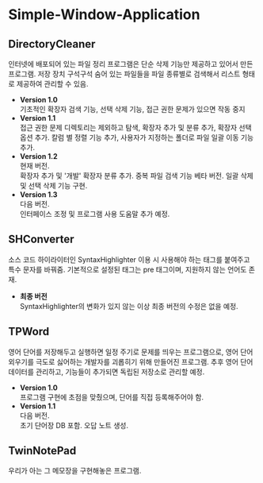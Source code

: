 # Simple-Window-Application  

DirectoryCleaner
-----------

인터넷에 배포되어 있는 파일 정리 프로그램은 단순 삭제 기능만 제공하고 있어서 만든 프로그램.
저장 장치 구석구석 숨어 있는 파일들을 파일 종류별로 검색해서 리스트 형태로 제공하여 관리할 수 있음.
- **Version 1.0**  
기초적인 확장자 검색 기능, 선택 삭제 기능, 접근 권한 문제가 있으면 작동 중지
- **Version 1.1**  
접근 권한 문제 디렉토리는 제외하고 탐색, 확장자 추가 및 분류 추가, 확장자 선택 옵션 추가.
칼럼 별 정렬 기능 추가, 사용자가 지정하는 폴더로 파일 일괄 이동 기능 추가.
- **Version 1.2**  
현재 버전.  
확장자 추가 및 '개발' 확장자 분류 추가.
중복 파일 검색 기능 베타 버전.
일괄 삭제 및 선택 삭제 기능 구현.
- **Version 1.3**  
다음 버전.  
인터페이스 조정 및 프로그램 사용 도움말 추가 예정.

SHConverter
-----------
  
소스 코드 하이라이터인 SyntaxHighlighter 이용 시 사용해야 하는 태그를 붙여주고 특수 문자를 바꿔줌.
기본적으로 설정된 태그는 pre 태그이며, 지원하지 않는 언어도 존재.
- **최종 버전**  
SyntaxHighlighter의 변화가 있지 않는 이상 최종 버전의 수정은 없을 예정.    

TPWord
------------
  
영어 단어를 저장해두고 실행하면 일정 주기로 문제를 띄우는 프로그램으로, 
영어 단어 외우기를 극도로 싫어하는 개발자를 괴롭히기 위해 만들어진 프로그램.
추후 영어 단어 데이터를 관리하고, 기능들이 추가되면 독립된 저장소로 관리할 예정.  
- **Version 1.0**  
프로그램 구현에 초점을 맞췄으며, 단어를 직접 등록해주어야 함.  
- **Version 1.1**  
다음 버전.  
초기 단어장 DB 포함.
오답 노트 생성.
  
TwinNotePad
------------
  
우리가 아는 그 메모장을 구현해놓은 프로그램.